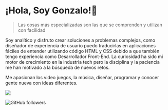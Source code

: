 # ¡Hola, Soy Gonzalo!👋

> Las cosas más especializadas son las que se comprenden y utilizan con facilidad

Soy analítico y disfruto crear soluciones a problemas complejos, como diseñador de experiencia de usuario puedo traducirlas en aplicaciones fáciles de entender utilizando código HTML y CSS debido a que también tengo experiencia como Desarrollador Front-End. La curiosidad ha sido mi motor de crecimiento en la industria tech pero la disciplina y la paciencia me han motivado a la búsqueda de nuevos retos.

Me apasionan los video juegos, la música, diseñar, programar y conocer gente nueva con ideas diferentes.

![](https://i.kym-cdn.com/photos/images/original/001/067/706/d8e.gif)

![GitHub followers](https://img.shields.io/github/followers/GonzaloAqui?style=social)
